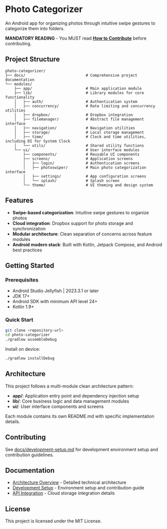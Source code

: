 # Photo Categorizer

An Android app for organizing photos through intuitive swipe gestures to categorize them into folders.

**MANDATORY READING** - You MUST read [**How to Contribute**](docs/development-setup.md) before contributing.

## Project Structure

```
photo-categorizer/
├── docs/                           # Comprehensive project documentation
└── modules/
    ├── app/                        # Main application module
    ├── lib/                        # Library modules for core functionality  
    │   ├── auth/                   # Authentication system
    │   ├── concurrency/            # Rate limiting and concurrency utilities
    │   ├── dropbox/                # Dropbox integration
    │   ├── filemanager/            # Abstract file management interface
    │   ├── navigation/             # Navigation utilities
    │   ├── storage/                # Local storage management
    │   ├── time/                   # Clock and time utilities, including DI for System Clock
    │   └── utils/                  # Shared utility functions
    └── ui/                         # User interface modules
        ├── components/             # Reusable UI components
        ├── screens/                # Application screens
        │   ├── login/              # Authentication screens
        │   ├── photoswiper/        # Main photo categorization interface
        │   ├── settings/           # App configuration screens
        │   └── splash/             # Splash screen
        └── theme/                  # UI theming and design system
```

## Features

- **Swipe-based categorization**: Intuitive swipe gestures to organize photos
- **Cloud integration**: Dropbox support for photo storage and synchronization
- **Modular architecture**: Clean separation of concerns across feature modules
- **Android modern stack**: Built with Kotlin, Jetpack Compose, and Android best practices

## Getting Started

### Prerequisites
- Android Studio Jellyfish | 2023.3.1 or later
- JDK 17+
- Android SDK with minimum API level 24+
- Kotlin 1.9+

### Quick Start
```bash
git clone <repository-url>
cd photo-categorizer
./gradlew assembleDebug
```

Install on device:
```bash
./gradlew installDebug
```

## Architecture

This project follows a multi-module clean architecture pattern:

- **app/**: Application entry point and dependency injection setup
- **lib/**: Core business logic and data management modules
- **ui/**: User interface components and screens

Each module contains its own README.md with specific implementation details.

## Contributing

See [docs/development-setup.md](docs/development-setup.md) for development environment setup and contribution guidelines.

## Documentation

- [Architecture Overview](docs/architecture.md) - Detailed technical architecture
- [Development Setup](docs/development-setup.md) - Environment setup and contribution guide
- [API Integration](docs/api-integration.md) - Cloud storage integration details

## License

This project is licensed under the MIT License.
